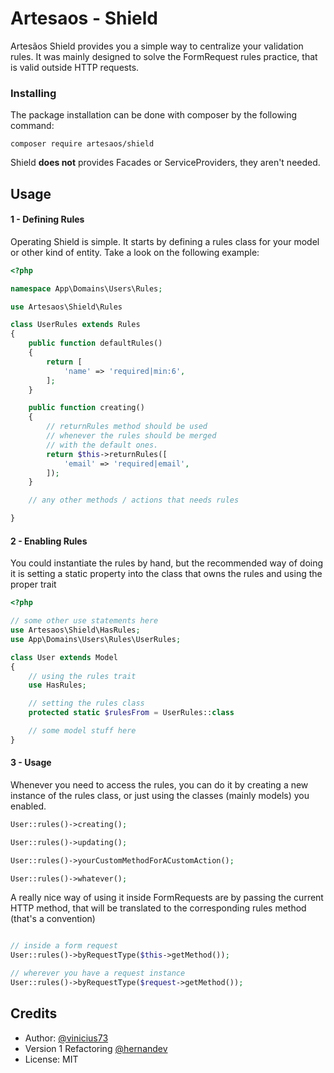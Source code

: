 # Artesaos - Shield

Artesãos Shield provides you a simple way to centralize your validation rules. It was mainly designed to solve the FormRequest rules practice, that is valid outside HTTP requests.


### Installing
The package installation can be done with composer by the following command:

```shell
composer require artesaos/shield
```

Shield **does not** provides Facades or ServiceProviders, they aren't needed.

## Usage

#### 1 - Defining Rules
Operating Shield is simple. It starts by defining a rules class for your model or other kind of entity. Take a look on the following example:

```php
<?php

namespace App\Domains\Users\Rules;

use Artesaos\Shield\Rules

class UserRules extends Rules
{
	public function defaultRules()
	{
		return [
			'name' => 'required|min:6',
		];
	}

	public function creating()
	{
		// returnRules method should be used
		// whenever the rules should be merged
		// with the default ones.
		return $this->returnRules([
			'email' => 'required|email',
		]);
	}

	// any other methods / actions that needs rules

}
```

#### 2 - Enabling Rules
You could instantiate the rules by hand, but the recommended way of doing it is setting a static property into the class that owns the rules and using the proper trait


```php
<?php

// some other use statements here
use Artesaos\Shield\HasRules;
use App\Domains\Users\Rules\UserRules;

class User extends Model
{
	// using the rules trait
	use HasRules;

	// setting the rules class
	protected static $rulesFrom = UserRules::class

	// some model stuff here
}
```




#### 3 - Usage

Whenever you need to access the rules, you can do it by creating a new instance of the rules class, or just using the classes (mainly models) you enabled.

```php
User::rules()->creating();

User::rules()->updating();

User::rules()->yourCustomMethodForACustomAction();

User::rules()->whatever();
```


A really nice way of using it inside FormRequests are by passing the current HTTP method, that will be translated to the corresponding rules method (that's a convention)


```php

// inside a form request
User::rules()->byRequestType($this->getMethod());

// wherever you have a request instance
User::rules()->byRequestType($request->getMethod());


```

## Credits

- Author: [@vinicius73](https://github.com/vinicius73)
- Version 1 Refactoring [@hernandev](https://github.com/hernandev)
- License: MIT
